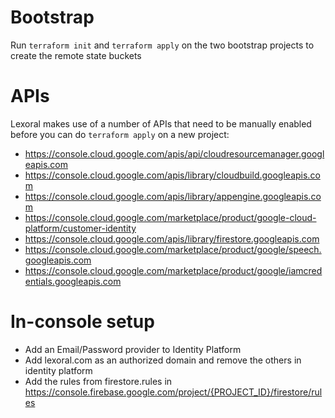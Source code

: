 # Bootstrap

Run `terraform init` and `terraform apply` on the two bootstrap projects to create the remote state buckets

# APIs

Lexoral makes use of a number of APIs that need to be manually enabled before you can do `terraform apply` on a new project:

- https://console.cloud.google.com/apis/api/cloudresourcemanager.googleapis.com
- https://console.cloud.google.com/apis/library/cloudbuild.googleapis.com
- https://console.cloud.google.com/apis/library/appengine.googleapis.com
- https://console.cloud.google.com/marketplace/product/google-cloud-platform/customer-identity
- https://console.cloud.google.com/apis/library/firestore.googleapis.com
- https://console.cloud.google.com/marketplace/product/google/speech.googleapis.com
- https://console.cloud.google.com/marketplace/product/google/iamcredentials.googleapis.com

# In-console setup

* Add an Email/Password provider to Identity Platform
* Add lexoral.com as an authorized domain and remove the others in identity platform
* Add the rules from firestore.rules in https://console.firebase.google.com/project/{PROJECT_ID}/firestore/rules
